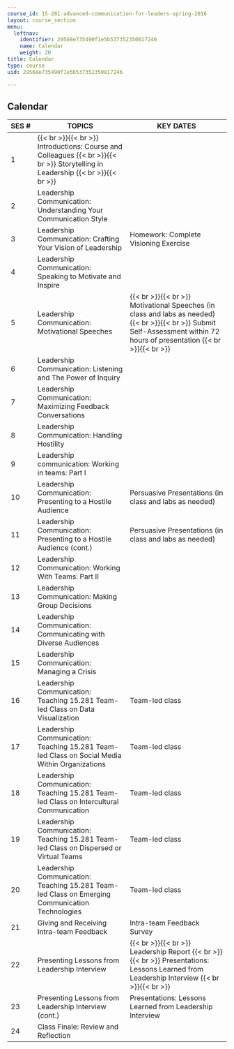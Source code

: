 ```yaml
---
course_id: 15-281-advanced-communication-for-leaders-spring-2016
layout: course_section
menu:
  leftnav:
    identifier: 29568e735490f1e5b537352350817246
    name: Calendar
    weight: 20
title: Calendar
type: course
uid: 29568e735490f1e5b537352350817246

---
```


Calendar
--------

| SES # | TOPICS | KEY DATES |
| --- | --- | --- |
| 1 |  {{< br >}}{{< br >}} Introductions: Course and Colleagues {{< br >}}{{< br >}} Storytelling in Leadership {{< br >}}{{< br >}}  | &nbsp; |
| 2 | Leadership Communication: Understanding Your Communication Style | &nbsp; |
| 3 | Leadership Communication: Crafting Your Vision of Leadership | Homework: Complete Visioning Exercise |
| 4 | Leadership Communication: Speaking to Motivate and Inspire | &nbsp; |
| 5 | Leadership Communication: Motivational Speeches |  {{< br >}}{{< br >}} Motivational Speeches (in class and labs as needed) {{< br >}}{{< br >}} Submit Self-Assessment within 72 hours of presentation {{< br >}}{{< br >}}  |
| 6 | Leadership Communication: Listening and The Power of Inquiry | &nbsp; |
| 7 | Leadership Communication: Maximizing Feedback Conversations | &nbsp; |
| 8 | Leadership Communication: Handling Hostility | &nbsp; |
| 9 | Leadership communication: Working in teams: Part I | &nbsp; |
| 10 | Leadership Communication: Presenting to a Hostile Audience | Persuasive Presentations (in class and labs as needed) |
| 11 | Leadership Communication: Presenting to a Hostile Audience (cont.) | Persuasive Presentations (in class and labs as needed) |
| 12 | Leadership Communication: Working With Teams: Part II | &nbsp; |
| 13 | Leadership Communication: Making Group Decisions | &nbsp; |
| 14 | Leadership Communication: Communicating with Diverse Audiences | &nbsp; |
| 15 | Leadership Communication: Managing a Crisis | &nbsp; |
| 16 | Leadership Communication: Teaching 15.281 Team-led Class on Data Visualization | Team-led class |
| 17 | Leadership Communication: Teaching 15.281 Team-led Class on Social Media Within Organizations | Team-led class |
| 18 | Leadership Communication: Teaching 15.281 Team-led Class on Intercultural Communication | Team-led class |
| 19 | Leadership Communication: Teaching 15.281 Team-led Class on Dispersed or Virtual Teams | Team-led class |
| 20 | Leadership Communication: Teaching 15.281 Team-led Class on Emerging Communication Technologies | Team-led class |
| 21 | Giving and Receiving Intra-team Feedback | Intra-team Feedback Survey |
| 22 | Presenting Lessons from Leadership Interview |  {{< br >}}{{< br >}} Leadership Report {{< br >}}{{< br >}} Presentations: Lessons Learned from Leadership Interview {{< br >}}{{< br >}}  |
| 23 | Presenting Lessons from Leadership Interview (cont.) | Presentations: Lessons Learned from Leadership Interview |
| 24 | Class Finale: Review and Reflection |